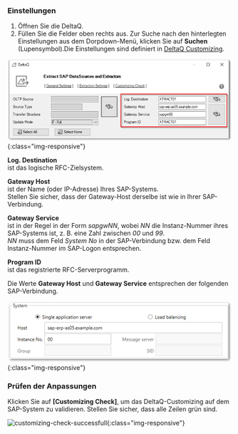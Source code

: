 ### Einstellungen

1. Öffnen Sie die DeltaQ.
2. Füllen Sie die Felder oben rechts aus. Zur Suche nach den hinterlegten Einstellungen aus dem Dorpdown-Menü, klicken Sie auf **Suchen** (Lupensymbol).Die Einstellungen sind definiert in [DeltaQ Customizing](../sap-customizing/customizing-fuer-deltaq).


![deltaq-tech-settings](/img/content/deltaq-tech-settings.png){:class="img-responsive"}

**Log. Destination** <br>ist das logische RFC-Zielsystem.

**Gateway Host** <br>ist der Name (oder IP-Adresse) Ihres SAP-Systems. <br>
Stellen Sie sicher, dass der Gateway-Host derselbe ist wie in Ihrer SAP-Verbindung. 

**Gateway Service** <br>ist in der Regel in der Form *sapgwNN*, wobei *NN* die Instanz-Nummer ihres SAP-Systems ist, z. B. eine Zahl zwischen *00* und *99*. <br>
*NN* muss dem Feld *System No* in der SAP-Verbindung bzw. dem Feld Instanz-Nummer im SAP-Logon entsprechen. 

**Program ID** <br>ist das registrierte RFC-Serverprogramm.

Die Werte **Gateway Host** und **Gateway Service** entsprechen der folgenden SAP-Verbindung.

![sap-conn-app-ecc](/img/content/sap-conn-app-ecc.png){:class="img-responsive"}

### Prüfen der Anpassungen

Klicken Sie auf **[Customizing Check]**, um das DeltaQ-Customizing auf dem SAP-System zu validieren.
Stellen Sie sicher, dass alle Zeilen grün sind.

![customizing-check-successfull](/img/content/customizing-check-successfull.png){:class="img-responsive"}
